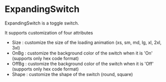 # ExpandingSwitch

ExpandingSwitch is a toggle switch.

It supports customization of four attributes

- Size : customize the size of the loading animation (xs, sm, md, lg, xl, 2xl, 3xl)
- OnBg : customize the background color of the switch when it is 'On' (supports only hex code format)
- OffBg : customize the background color of the switch when it is 'Off' (supports only hex code format)
- Shape : customize the shape of the switch (round, square)
